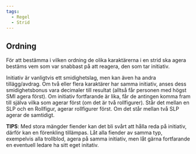 ```yaml
---
tags:
  - Regel
  - Strid
---
```

## Ordning 

För att bestämma i vilken ordning de olika karaktärerna i en strid ska agera bestäms vem som var snabbast på att reagera, den som tar initiativ.

Initiativ är vanligtvis ett smidighetslag, men kan även ha andra tillägg/avdrag. Om två eller flera karaktärer har samma initiativ, anses dess smidighetsbonus vara decimaler till resultat (alltså får personen med högst SMI agera först). Om initiativ fortfarande är lika, får de antingen komma fram till själva vilka som agerar först (om det är två rollfigurer). Står det mellan en SLP och en Rollfigur, agerar rollfigurer först. Om det står mellan två SLP agerar de samtidigt.

**TIPS**: Med stora mängder fiender kan det bli svårt att hålla reda på initiativ, därför kan en förenkling tillämpas. Låt alla fiender av samma typ, exempelvis alla trollblod, agera på samma initiativ, men låt gärna fortfarande en eventuell ledare ha sitt eget initativ.  

